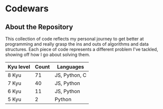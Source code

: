 # Codewars

## About the Repository
This collection of code reflects my personal journey to get better at programming and really grasp the ins and outs of algorithms and data structures. Each piece of code represents a different problem I've tackled, showing off how I go about solving them.

| Kyu level | Count | Languages |
|-----------------|-----------------|-----------------   |
|       8 Kyu     |       71        |   JS, Python, C    |
|       7 Kyu     |       40        |   JS, Python       |
|       6 Kyu     |       11        |   JS, Python       | 
|       5 Kyu     |       2         |   Python           | 
